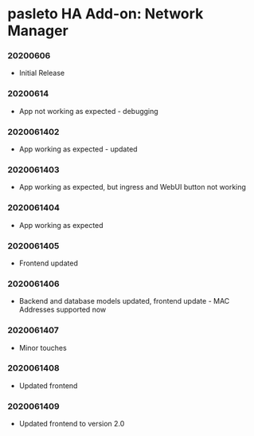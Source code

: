 # pasleto HA Add-on: Network Manager

### 20200606
- Initial Release

### 20200614
- App not working as expected - debugging

### 2020061402
- App working as expected - updated

### 2020061403
- App working as expected, but ingress and WebUI button not working

### 2020061404
- App working as expected

### 2020061405
- Frontend updated

### 2020061406
- Backend and database models updated, frontend update - MAC Addresses supported now

### 2020061407
- Minor touches

### 2020061408
- Updated frontend

### 2020061409
- Updated frontend to version 2.0